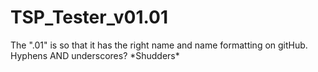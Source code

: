 # TSP_Tester_v01.01

The ".01" is so that it has the right name and name formatting on gitHub. Hyphens AND underscores? \*Shudders\*
